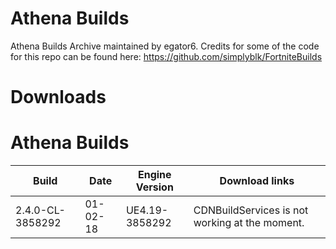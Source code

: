 # Athena Builds
Athena Builds Archive maintained by egator6. 
Credits for some of the code for this repo can be found here: https://github.com/simplyblk/FortniteBuilds


# Downloads

# Athena Builds
| Build                  	 | Date          	 | Engine Version	    |		    Download links             |
| ------------------------------ | --------------------- | ------------------------ | ------------------------------ |
| 2.4.0-CL-3858292        	| 01-02-18	  	 | UE4.19-3858292	    |	CDNBuildServices is not working at the moment.	|
